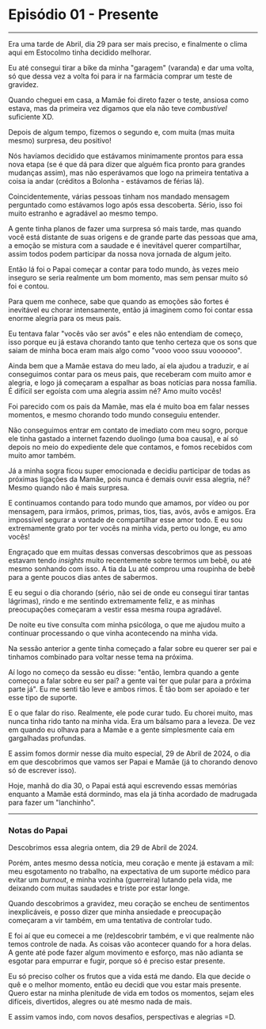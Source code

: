 # Episódio 01 - Presente

---

Era uma tarde de Abril, dia 29 para ser mais preciso, e finalmente o clima aqui em Estocolmo tinha decidido melhorar.

Eu até consegui tirar a bike da minha "garagem" (varanda) e dar uma volta, só que dessa vez a volta foi para ir na farmácia comprar um teste de gravidez.

Quando cheguei em casa, a Mamãe foi direto fazer o teste, ansiosa como estava, mas da primeira vez digamos que ela não teve _combustível_ suficiente XD.

Depois de algum tempo, fizemos o segundo e, com muita (mas muita mesmo) surpresa, deu positivo!

Nós havíamos decidido que estávamos minimamente prontos para essa nova etapa (se é que dá para dizer que alguém fica pronto para grandes mudanças assim), mas não esperávamos que logo na primeira tentativa a coisa ia andar (créditos a Bolonha - estávamos de férias lá).

Coincidentemente, várias pessoas tinham nos mandado mensagem perguntado como estávamos logo após essa descoberta. Sério, isso foi muito estranho e agradável ao mesmo tempo.

A gente tinha planos de fazer uma surpresa só mais tarde, mas quando você está distante de suas origens e de grande parte das pessoas que ama, a emoção se mistura com a saudade e é inevitável querer compartilhar, assim todos podem participar da nossa nova jornada de algum jeito.

Então lá foi o Papai começar a contar para todo mundo, às vezes meio inseguro se seria realmente um bom momento, mas sem pensar muito só foi e contou.

Para quem me conhece, sabe que quando as emoções são fortes é inevitável eu chorar intensamente, então já imaginem como foi contar essa enorme alegria para os meus pais.

Eu tentava falar "vocês vão ser avós" e eles não entendiam de começo, isso porque eu já estava chorando tanto que tenho certeza que os sons que saiam de minha boca eram mais algo como "vooo vooo ssuu voooooo".

Ainda bem que a Mamãe estava do meu lado, aí ela ajudou a traduzir, e aí conseguimos contar para os meus pais, que receberam com muito amor e alegria, e logo já começaram a espalhar as boas notícias para nossa família. É difícil ser egoísta com uma alegria assim né? Amo muito vocês!

Foi parecido com os pais da Mamãe, mas ela é muito boa em falar nesses momentos, e mesmo chorando todo mundo conseguiu entender.

Não conseguimos entrar em contato de imediato com meu sogro, porque ele tinha gastado a internet fazendo duolingo (uma boa causa), e aí só depois no meio do expediente dele que contamos, e fomos recebidos com muito amor também.

Já a minha sogra ficou super emocionada e decidiu participar de todas as próximas ligações da Mamãe, pois nunca é demais ouvir essa alegria, né? Mesmo quando não é mais surpresa.

E continuamos contando para todo mundo que amamos, por vídeo ou por mensagem, para irmãos, primos, primas, tios, tias, avós, avôs e amigos. Era impossível segurar a vontade de compartilhar esse amor todo. E eu sou extremamente grato por ter vocês na minha vida, perto ou longe, eu amo vocês!

Engraçado que em muitas dessas conversas descobrimos que as pessoas estavam tendo _insights_ muito recentemente sobre termos um bebê, ou até mesmo sonhando com isso. A tia da Lu até comprou uma roupinha de bebê para a gente poucos dias antes de sabermos.

E eu segui o dia chorando (sério, não sei de onde eu consegui tirar tantas lágrimas), rindo e me sentindo extremamente feliz, e as minhas preocupações começaram a vestir essa mesma roupa agradável.

De noite eu tive consulta com minha psicóloga, o que me ajudou muito a continuar processando o que vinha acontecendo na minha vida.

Na sessão anterior a gente tinha começado a falar sobre eu querer ser pai e tinhamos combinado para voltar nesse tema na próxima.

Aí logo no começo da sessão eu disse: "então, lembra quando a gente começou a falar sobre eu ser pai? a gente vai ter que pular para a próxima parte já". Eu me senti tão leve e ambos rimos. É tão bom ser apoiado e ter esse tipo de suporte.

E o que falar do riso. Realmente, ele pode curar tudo. Eu chorei muito, mas nunca tinha rido tanto na minha vida. Era um bálsamo para a leveza. De vez em quando eu olhava para a Mamãe e a gente simplesmente caía em gargalhadas profundas.

E assim fomos dormir nesse dia muito especial, 29 de Abril de 2024, o dia em que descobrimos que vamos ser Papai e Mamãe (já to chorando denovo só de escrever isso).

Hoje, manhã do dia 30, o Papai está aqui escrevendo essas memórias enquanto a Mamãe está dormindo, mas ela já tinha acordado de madrugada para fazer um "lanchinho".

---

### Notas do Papai

Descobrimos essa alegria ontem, dia 29 de Abril de 2024.

Porém, antes mesmo dessa notícia, meu coração e mente já estavam a mil: meu esgotamento no trabalho, na expectativa de um suporte médico para evitar um _burnout_, e minha vozinha (guerreira) lutando pela vida, me deixando com muitas saudades e triste por estar longe.

Quando descobrimos a gravidez, meu coração se encheu de sentimentos inexplicáveis, e posso dizer que minha ansiedade e preocupação começaram a vir também, em uma tentativa de controlar tudo.

E foi aí que eu comecei a me (re)descobrir também, e vi que realmente não temos controle de nada. As coisas vão acontecer quando for a hora delas. A gente até pode fazer algum movimento e esforço, mas não adianta se esgotar para empurrar e fugir, porque só é preciso estar presente.

Eu só preciso colher os frutos que a vida está me dando. Ela que decide o quê e o melhor momento, então eu decidi que vou estar mais presente. Quero estar na minha plenitude de vida em todos os momentos, sejam eles difíceis, divertidos, alegres ou até mesmo nada de mais.

E assim vamos indo, com novos desafios, perspectivas e alegrias =D.